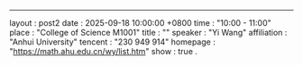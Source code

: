 ---
layout      : post2
date        : 2025-09-18 10:00:00 +0800
time        : "10:00 - 11:00"
place       : "College of Science M1001"
title       : ""
speaker     : "Yi Wang"
affiliation : "Anhui University"
tencent     : "230 949 914"
homepage    : "https://math.ahu.edu.cn/wy/list.htm"
show        : true
.
